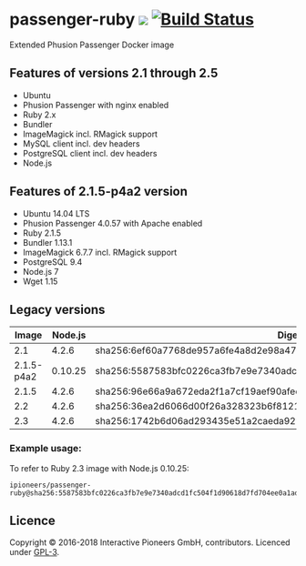 # passenger-ruby [![](https://img.shields.io/badge/licence-GPL-bd0000.svg)](https://github.com/interactive-pioneers/passenger-ruby/blob/master/LICENSE) [![Build Status](https://travis-ci.org/interactive-pioneers/passenger-ruby.svg?branch=feature%2Ftests)](https://travis-ci.org/interactive-pioneers/passenger-ruby)

Extended Phusion Passenger Docker image

## Features of versions 2.1 through 2.5

- Ubuntu
- Phusion Passenger with nginx enabled
- Ruby 2.x
- Bundler
- ImageMagick incl. RMagick support
- MySQL client incl. dev headers
- PostgreSQL client incl. dev headers
- Node.js

## Features of 2.1.5-p4a2 version

- Ubuntu 14.04 LTS
- Phusion Passenger 4.0.57 with Apache enabled
- Ruby 2.1.5
- Bundler 1.13.1
- ImageMagick 6.7.7 incl. RMagick support
- PostgreSQL 9.4
- Node.js 7
- Wget 1.15

## Legacy versions

| Image      | Node.js | Digest                                                                  |
| -------    | ------- | ------                                                                  |
| 2.1        | 4.2.6   | sha256:6ef60a7768de957a6fe4a8d2e98a47c05bee8db4d8c64623b91e17dfd4a01383 |
| 2.1.5-p4a2 | 0.10.25 | sha256:5587583bfc0226ca3fb7e9e7340adcd1fc504f1d90618d7fd704ee0a1ad2c50f |
| 2.1.5      | 4.2.6   | sha256:96e66a9a672eda2f1a7cf19aef90afedd90706297ddb475730cf00e9c5f96581 |
| 2.2        | 4.2.6   | sha256:36ea2d6066d00f26a328323b6f8121f3872bdaff5a261509481fed27ca717d6b |
| 2.3        | 4.2.6   | sha256:1742b6d06ad293435e51a2caeda92703fd09b73a2eec681ab2f11d174fc26b67 |

### Example usage:

To refer to Ruby 2.3 image with Node.js 0.10.25:

```
ipioneers/passenger-ruby@sha256:5587583bfc0226ca3fb7e9e7340adcd1fc504f1d90618d7fd704ee0a1ad2c50f
```

## Licence

Copyright © 2016-2018 Interactive Pioneers GmbH, contributors. Licenced under [GPL-3](https://github.com/interactive-pioneers/passenger-ruby/blob/master/LICENSE).
